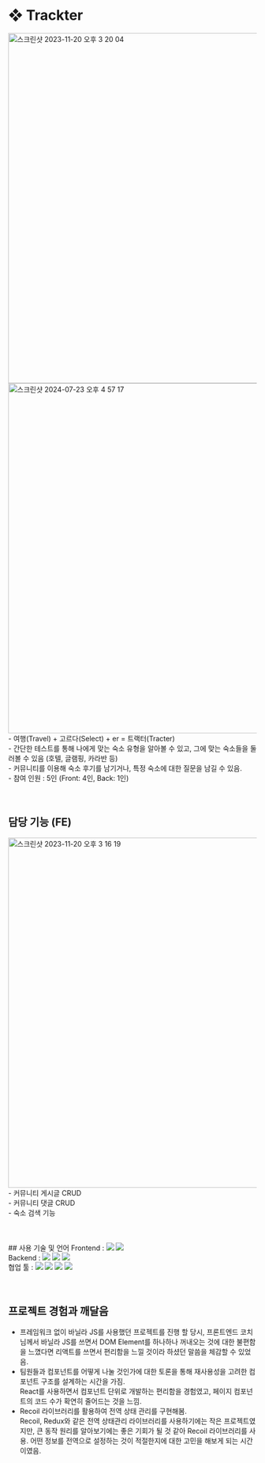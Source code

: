 # ❖ Trackter  
<img width="708" alt="스크린샷 2023-11-20 오후 3 20 04" src="https://github.com/user-attachments/assets/87342a06-8756-42b8-be53-dd27c67995f5">
<img width="708" alt="스크린샷 2024-07-23 오후 4 57 17" src="https://github.com/user-attachments/assets/38c97af0-0ecb-42ab-9d07-7a985778eb2d">

<br />
- 여행(Travel) + 고르다(Select) + er = 트랙터(Tracter) 
<br />
- 간단한 테스트를 통해 나에게 맞는 숙소 유형을 알아볼 수 있고, 그에 맞는 숙소들을 둘러볼 수 있음 (호텔, 글램핑, 카라반 등)
<br />
- 커뮤니티를 이용해 숙소 후기를 남기거나, 특정 숙소에 대한 질문을 남길 수 있음. 
<br />
- 참여 인원 : 5인 (Front: 4인, Back: 1인)
  

<br />
<br />
<br />

## 담당 기능 (FE)
<img width="708" alt="스크린샷 2023-11-20 오후 3 16 19" src="https://github.com/user-attachments/assets/da3c698a-90a9-4eab-be9b-9c30125bf633">
<br />
- 커뮤니티 게시글 CRUD
<br />
- 커뮤니티 댓글 CRUD
<br />
- 숙소 검색 기능

<br />
<br />
<br />

<br />
## 사용 기술 및 언어  
Frontend : <img src="https://img.shields.io/badge/react-61DAFB?style=for-the-badge&logo=react&logoColor=black"> <img src="https://img.shields.io/badge/typescript-3178C6?style=for-the-badge&logo=typescript&logoColor=white"> 
<br />
Backend : <img src="https://img.shields.io/badge/node.js-339933?style=for-the-badge&logo=Node.js&logoColor=white"> <img src="https://img.shields.io/badge/typescript-3178C6?style=for-the-badge&logo=typescript&logoColor=white"> <img src="https://img.shields.io/badge/mysql-4479A1?style=for-the-badge&logo=mysql&logoColor=white">
<br />
협업 툴 : <img src="https://img.shields.io/badge/gitlab-FC6D26?style=for-the-badge&logo=gitlab&logoColor=white"> <img src="https://img.shields.io/badge/discord-5865F2?style=for-the-badge&logo=discord&logoColor=white"> <img src="https://img.shields.io/badge/figma-F24E1E?style=for-the-badge&logo=figma&logoColor=white"> <img src="https://img.shields.io/badge/notion-000000?style=for-the-badge&logo=notion&logoColor=white">

<br />
<br />
<br />

## 프로젝트 경험과 깨달음
- 프레임워크 없이 바닐라 JS를 사용했던 프로젝트를 진행 할 당시, 프론트엔드 코치님께서 바닐라 JS를 쓰면서 DOM Element를 하나하나 꺼내오는 것에 대한 불편함을 느꼈다면 리액트를 쓰면서 편리함을 느낄 것이라 하셨던 말씀을 체감할 수 있었음.
- 팀원들과 컴포넌트를 어떻게 나눌 것인가에 대한 토론을 통해 재사용성을 고려한 컴포넌트 구조를 설계하는 시간을 가짐.<br /> React를 사용하면서 컴포넌트 단위로 개발하는 편리함을 경험였고, 페이지 컴포넌트의 코드 수가 확연히 줄어드는 것을 느낌.
- Recoil 라이브러리를 활용하여 전역 상태 관리를 구현해봄.
<br /> Recoil, Redux와 같은 전역 상태관리 라이브러리를 사용하기에는 작은 프로젝트였지만, 큰 동작 원리를 알아보기에는 좋은 기회가 될 것 같아 Recoil 라이브러리를 사용. 어떤 정보를 전역으로 설정하는 것이 적절한지에 대한 고민을 해보게 되는 시간이였음.
